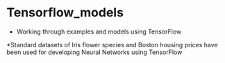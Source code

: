 # Tensorflow_models
* Working through examples and models using TensorFlow

*Standard datasets of Iris flower species and Boston housing prices have been used for developing Neural Networks using TensorFlow 
